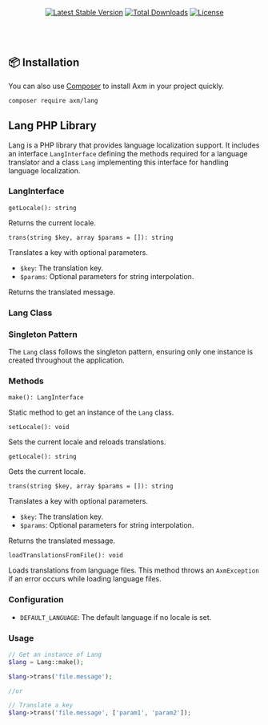 <!-- markdownlint-disable no-inline-html -->
<p align="center">
	<a href="https://packagist.org/packages/axm/Lang"
		><img
			src="https://poser.pugx.org/axm/Lang/v/stable"
			alt="Latest Stable Version"
	/></a>
	<a href="https://packagist.org/packages/axm/Lang"
		><img
			src="https://poser.pugx.org/axm/Lang/downloads"
			alt="Total Downloads"
	/></a>
	<a href="https://packagist.org/packages/axm/Lang"
		><img
			src="https://poser.pugx.org/axm/Lang/license"
			alt="License"
	/></a>
</p>
<br />
<br />


## 📦 Installation

You can also use [Composer](https://getcomposer.org/) to install Axm in your project quickly.

```bash
composer require axm/lang
```

## Lang PHP Library

Lang is a PHP library that provides language localization support. It includes an interface `LangInterface` defining the methods required for a language translator and a class `Lang` implementing this interface for handling language localization.

### LangInterface

 `getLocale(): string`

Returns the current locale.

`trans(string $key, array $params = []): string`

Translates a key with optional parameters.

- `$key`: The translation key.
- `$params`: Optional parameters for string interpolation.

Returns the translated message.

### Lang Class

### Singleton Pattern

The `Lang` class follows the singleton pattern, ensuring only one instance is created throughout the application.

### Methods
`make(): LangInterface`

Static method to get an instance of the `Lang` class.

`setLocale(): void`

Sets the current locale and reloads translations.

`getLocale(): string`

Gets the current locale.

`trans(string $key, array $params = []): string`

Translates a key with optional parameters.

- `$key`: The translation key.
- `$params`: Optional parameters for string interpolation.

Returns the translated message.

`loadTranslationsFromFile(): void`

Loads translations from language files. This method throws an `AxmException` if an error occurs while loading language files.

### Configuration

- `DEFAULT_LANGUAGE`: The default language if no locale is set.

### Usage

```php
// Get an instance of Lang
$lang = Lang::make();

$lang->trans('file.message');

//or

// Translate a key
$lang->trans('file.message', ['param1', 'param2']);
```
